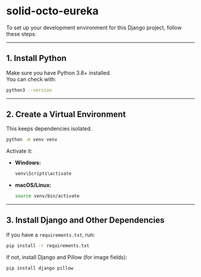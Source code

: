 # solid-octo-eureka

To set up your development environment for this Django project, follow these steps:

---

## 1. **Install Python**
Make sure you have Python 3.8+ installed.  
You can check with:
```sh
python3 --version
```

---

## 2. **Create a Virtual Environment**
This keeps dependencies isolated.
```sh
python -m venv venv
```
Activate it:
- **Windows:**
  ```sh
  venv\Scripts\activate
  ```
- **macOS/Linux:**
  ```sh
  source venv/bin/activate
  ```

---

## 3. **Install Django and Other Dependencies**
If you have a `requirements.txt`, run:
```sh
pip install -r requirements.txt
```
If not, install Django and Pillow (for image fields):
```sh
pip install django pillow
```